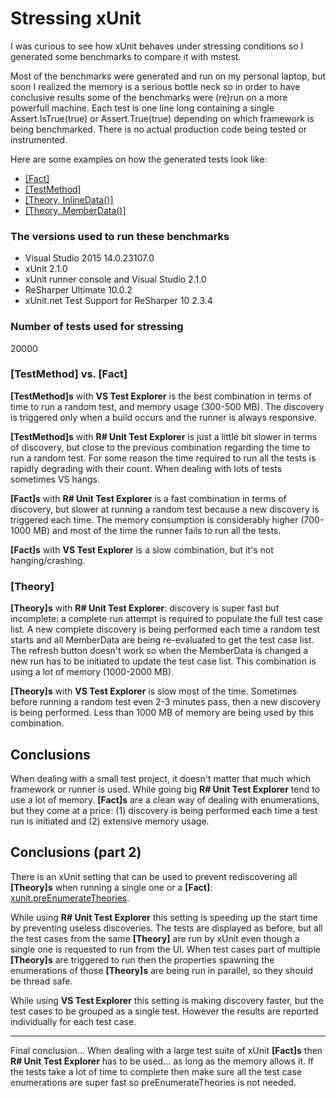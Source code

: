 # Stressing xUnit

I was curious to see how xUnit behaves under stressing conditions so I generated some benchmarks to compare it with mstest.
 
Most of the benchmarks were generated and run on my personal laptop, but soon I realized the memory is a serious bottle neck so in order to have conclusive results some of the benchmarks were (re)run on a more powerfull machine. Each test is one line long containing a single Assert.IsTrue(true) or Assert.True(true) depending on which framework is being benchmarked. There is no actual production code being tested or instrumented.
 
Here are some examples on how the generated tests look like:
* [[Fact]](../facts/WithGeneratedContent/Generated.cs)
* [[TestMethod]](../testmethods/WithGeneratedContent/Generated.cs)
* [[Theory, InlineData()]](../theories-with-inlinedata/WithGeneratedContent/Generated.cs)
* [[Theory, MemberData()]](../theories-with-memberdata/WithGeneratedContent/Generated.cs)
 
### The versions used to run these benchmarks
* Visual Studio 2015 14.0.23107.0
* xUnit 2.1.0
* xUnit runner console and Visual Studio 2.1.0
* ReSharper Ultimate 10.0.2
* xUnit.net Test Support for ReSharper 10 2.3.4
 
### Number of tests used for stressing
20000
 
 
### [TestMethod] vs. [Fact]
 
**[TestMethod]s** with **VS Test Explorer** is the best combination in terms of time to run a random test, and memory usage (300-500 MB). The discovery is triggered only when a build occurs and the runner is always responsive.
 
**[TestMethod]s** with **R# Unit Test Explorer** is just a little bit slower in terms of discovery, but close to the previous combination regarding the time to run a random test. For some reason the time required to run all the tests is rapidly degrading with their count. When dealing with lots of tests sometimes VS hangs.
 
**[Fact]s** with **R# Unit Test Explorer** is a fast combination in terms of discovery, but slower at running a random test because a new discovery is triggered each time. The memory consumption is considerably higher (700-1000 MB) and most of the time the runner fails to run all the tests.
 
**[Fact]s** with **VS Test Explorer** is a slow combination, but it's not hanging/crashing.
 
 
### [Theory]
 
**[Theory]s** with **R# Unit Test Explorer**: discovery is super fast but incomplete: a complete run attempt is required to populate the full test case list. A new complete discovery is being performed each time a random test starts and all MemberData are being re-evaluated to get the test case list. The refresh button doesn't work so when the MemberData is changed a new run has to be initiated to update the test case list. This combination is using a lot of memory (1000-2000 MB).
 
**[Theory]s** with **VS Test Explorer** is slow most of the time. Sometimes before running a random test even 2-3 minutes pass, then a new discovery is being performed. Less than 1000 MB of memory are being used by this combination.
 
 
## Conclusions
 
When dealing with a small test project, it doesn't matter that much which framework or runner is used. While going big **R# Unit Test Explorer** tend to use a lot of memory. **[Fact]s** are a clean way of dealing with enumerations, but they come at a price: (1) discovery is being performed each time a test run is initiated and (2) extensive memory usage.
 
 
## Conclusions (part 2)
 
There is an xUnit setting that can be used to prevent rediscovering all **[Theory]s** when running a single one or a **[Fact]**: [xunit.preEnumerateTheories](http://xunit.github.io/docs/configuring-with-xml.html).
 
While using **R# Unit Test Explorer** this setting is speeding up the start time by preventing useless discoveries. The tests are displayed as before, but all the test cases from the same **[Theory]** are run by xUnit even though a single one is requested to run from the UI. When test cases part of multiple **[Theory]s** are triggered to run then the properties spawning the enumerations of those **[Theory]s** are being run in parallel, so they should be thread safe.
 
While using **VS Test Explorer** this setting is making discovery faster, but the test cases to be grouped as a single test. However the results are reported individually for each test case.
 

--- 
Final conclusion... When dealing with a large test suite of xUnit **[Fact]s** then **R# Unit Test Explorer** has to be used... as long as the memory allows it. If the tests take a lot of time to complete then make sure all the test case enumerations are super fast so preEnumerateTheories is not needed.
